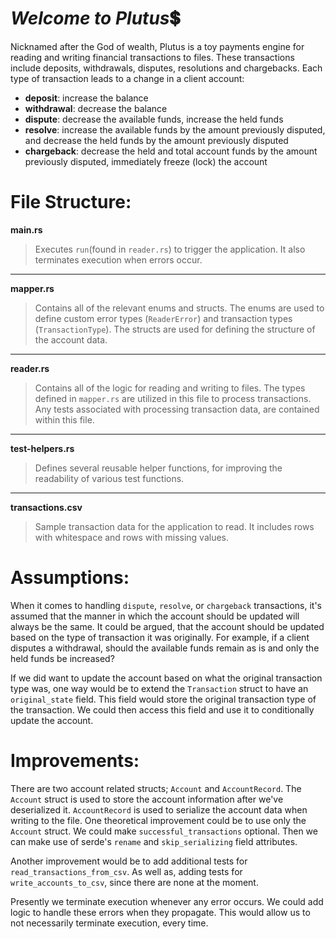 # *Welcome to Plutus*:heavy_dollar_sign:
Nicknamed after the God of wealth, Plutus is a toy payments engine for reading and writing financial transactions to files. These transactions include deposits, withdrawals, disputes, resolutions and chargebacks. Each type of transaction leads to a change in a client account:

- **deposit**: increase the balance
- **withdrawal**: decrease the balance
- **dispute**: decrease the available funds, increase the held funds
- **resolve**: increase the available funds by the amount previously disputed, and decrease the held funds by the amount previously disputed
- **chargeback**: decrease the held and total account funds by the amount previously disputed, immediately freeze (lock) the account

# **File Structure**:
**main.rs**
> Executes `run`(found in `reader.rs`) to trigger the application. It also terminates execution when errors occur.
---
**mapper.rs**
> Contains all of the relevant enums and structs. The enums are used to define custom error types (`ReaderError`) and transaction types (`TransactionType`). The structs are used for defining the structure of the account data.
---
**reader.rs**
> Contains all of the logic for reading and writing to files. The types defined in `mapper.rs` are utilized in this file to process transactions. Any tests associated with processing transaction data, are contained within this file.
---
**test-helpers.rs**
> Defines several reusable helper functions, for improving the readability of various test functions.
---
**transactions.csv**
> Sample transaction data for the application to read. It includes rows with whitespace and rows with missing values.

# **Assumptions**:
When it comes to handling `dispute`, `resolve`, or `chargeback` transactions, it's assumed that the manner in which the account should be updated will always be the same. It could be argued, that the account should be updated based on the type of transaction it was originally. For example, if a client disputes a withdrawal, should the available funds remain as is and only the held funds be increased? 

If we did want to update the account based on what the original transaction type was, one way would be to extend the `Transaction` struct to have an `original_state` field. This field would store the original transaction type of the transaction. We could then access this field and use it to conditionally update the account.

# **Improvements**:
There are two account related structs; `Account` and `AccountRecord`. The `Account` struct is used to store the account information after we've deserialized it. `AccountRecord` is used to serialize the account data when writing to the file. One theoretical improvement could be to use only the `Account` struct. We could make `successful_transactions` optional. Then we can make use of serde's `rename` and `skip_serializing` field attributes.

Another improvement would be to add additional tests for `read_transactions_from_csv`. As well as, adding tests for `write_accounts_to_csv`, since there are none at the moment.

Presently we terminate execution whenever any error occurs. We could add logic to handle these errors when they propagate. This would allow us to not necessarily terminate execution, every time.
